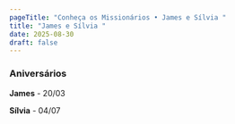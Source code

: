 ```yaml
---
pageTitle: "Conheça os Missionários • James e Sílvia "
title: "James e Sílvia "
date: 2025-08-30
draft: false
---
```

### Aniversários

**James** \- 20/03

**Sílvia** \- 04/07